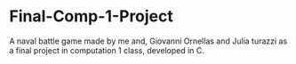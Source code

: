 # Final-Comp-1-Project
A naval battle game made by me and, Giovanni Ornellas and Julia turazzi as a final project in computation 1 class, developed in C.
